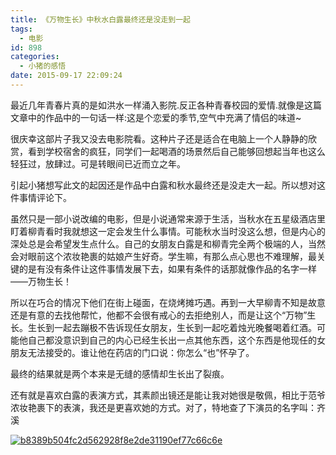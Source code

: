 ```yaml
---
title: 《万物生长》中秋水白露最终还是没走到一起
tags:
  - 电影
id: 898
categories:
  - 小猪的感悟
date: 2015-09-17 22:09:24
---
```


最近几年青春片真的是如洪水一样涌入影院.反正各种青春校园的爱情.就像是这篇文章中的作品中的一句话一样:这是个恋爱的季节,空气中充满了情侣的味道~

很庆幸这部片子我又没去电影院看。这种片子还是适合在电脑上一个人静静的欣赏，看到学校宿舍的疯狂，同学们一起喝酒的场景然后自己能够回想起当年也这么轻狂过，放肆过。可是转眼间已近而立之年。

引起小猪想写此文的起因还是作品中白露和秋水最终还是没走大一起。所以想对这件事情评论下。

虽然只是一部小说改编的电影，但是小说通常来源于生活，当秋水在五星级酒店里盯着柳青看时我就想这一定会发生什么事情。可能秋水当时没这么想，但是内心的深处总是会希望发生点什么。自己的女朋友白露是和柳青完全两个极端的人，当然会对眼前这个浓妆艳裹的姑娘产生好奇。学生嘛，有那么点心思也不难理解，最关键的是有没有条件让这件事情发展下去，如果有条件的话那就像作品的名字一样——万物生长！

所以在巧合的情况下他们在街上碰面，在烧烤摊巧遇。再到一大早柳青不知是故意还是有意的去找他帮忙，他都不会很有戒心的去拒绝别人，而是让这个“万物”生长。生长到一起去蹦极不告诉现任女朋友，生长到一起吃着烛光晚餐喝着红酒。可能他自己都没意识到自己的内心已经生长出一点其他东西，这个东西是他现任的女朋友无法接受的。谁让他在药店的门口说：你怎么“也”怀孕了。

最终的结果就是两个本来是无缝的感情却生长出了裂痕。

还有就是喜欢白露的表演方式，其素颜出镜还是能让我对她很是敬佩，相比于范爷浓妆艳裹下的表演，我还是更喜欢她的方式。对了，特地查了下演员的名字叫：齐溪

[![b8389b504fc2d562928f8e2de31190ef77c66c6e](http://www.smallerpig.com/wp-content/uploads/2015/09/b8389b504fc2d562928f8e2de31190ef77c66c6e_thumb.jpg "b8389b504fc2d562928f8e2de31190ef77c66c6e")](http://www.smallerpig.com/wp-content/uploads/2015/09/b8389b504fc2d562928f8e2de31190ef77c66c6e.jpg)